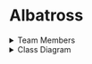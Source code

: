 # Albatross

<details>
<summary>Team Members</summary>

Eli Wright - Writing
Paul Tokhtuev - Coding
Jame Olsen - Artist
  
</details>




<details>
<summary>Class Diagram</summary>

<p><img src="https://github.com/Masterpaul562/Albatross/blob/main/Docs/BoatUML.drawio.png?raw=true" alt="Example"></p>
  
</details>
